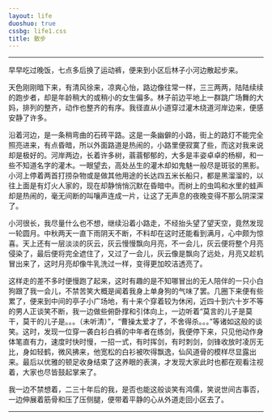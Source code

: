 ```yaml
---
layout: life
duoshuo: true
cssbg: life1.css
title: 散步
---
```


----------

早早吃过晚饭，七点多后换了运动裤，便来到小区后林子小河边散起步来。

天色刚刚暗下来，有清风徐来，凉爽心怡，路边像往常一样，三三两两，陆陆续续的跑步者，却是年龄稍大的或稍小的女生偏多。林子前边平地上一群跳广场舞的大妈，排列的整齐，动作也整齐的有序。我径直从小道穿过灌木绕道河岸边来，便感安静了许多。

沿着河边，是一条稍弯曲的石砖平路。这是一条幽僻的小路，街上的路灯不能完全照亮进来，有点昏暗，所以外面路道是热闹的，小路里便寂寞了些，而这对我来说却是极好的。河岸两边，长着许多树，蓊蓊郁郁的，大多是丰姿卓卓的杨柳，和一些不知道名字的灌木。一眼望去，高处丛生的灌木却如鬼魅一般尽是斑驳的黑影。小河上停着两首打捞杂物或是做其他用途的长达四五米长船只，都是黑溜溜的，以往上面是有灯火人家的，现在却静悄悄沉默在昏暗中。而树上的虫鸣和水里的蛙声却是热闹的，毫无间断的叫嚷声连成一片，让这了无声息的夜晚变得不那么阴深深了。

小河很长，我尽量什么也不想，继续沿着小路走，不经抬头望了望天空，竟然发现一轮圆月。中秋两天一直下雨阴天不断，不料却在这时还能看到满月，心中颇为惊喜。天上还有一层淡淡的灰云，灰云慢慢飘向月亮，不一会儿，灰云便将整个月亮侵染了，最后便将完全遮住了，又过了一会儿，灰云像是飘向了远处，月亮又趁机冒出来了，这时月亮却像牛乳洗过一样，变得更加皎洁透亮了。

这样走的差不多时便慢跑了起来，这时有趣的是不知哪冒出的无人陪伴的一只小白狗跟了我一会儿，不禁苦笑大概是闻着我身上单身狗的气味了罢。几圈下来便有些累了，便来到中间的亭子小广场地，有十来个穿着较为休闲，近四十到六十岁不等的男人正谈笑不断，我一边做些俯卧撑和引体向上，一边听着“莫言的儿子是莫干，莫干的儿子是。。。（未听清）”，“曹操太爱才了，不舍得杀。。。”等诸如这般的谈笑。这时，发现一位穿一袭白衫白裤的中年者在练剑，我便停下来，只见他动作身体笔直有力，速度时快时慢，一招一式，有时挥剑，有时刺剑，剑锋收放时凌厉无比，身如轻鹤，微风拂来，他宽松的白衫被吹得飘逸，仙风道骨的模样尽显露出来。最后以优雅的顿足收身结束了这养眼的表演，才发现大家此时也都在观看注视着，大家也尽皆鼓起掌来了。

我一边不禁想着，二三十年后的我，是否也能这般谈笑有鸿儒，笑说世间古事否，一边伸展着筋骨和压了压侧腿，便带着平静的心从外道走回小区去了。

---------

